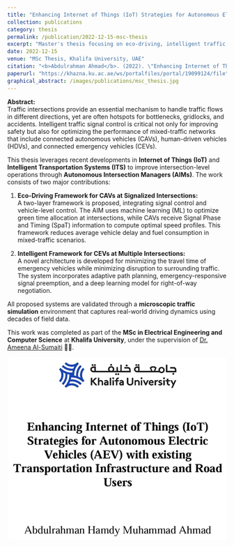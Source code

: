 ```yaml
---
title: "Enhancing Internet of Things (IoT) Strategies for Autonomous Electric Vehicles (AEV) with Existing Transportation Infrastructure and Road Users"
collection: publications
category: thesis
permalink: /publication/2022-12-15-msc-thesis
excerpt: "Master's thesis focusing on eco-driving, intelligent traffic signal control, and deep learning-based emergency vehicle prioritization for connected autonomous driving in mixed traffic."
date: 2022-12-15
venue: "MSc Thesis, Khalifa University, UAE"
citation: "<b>Abdulrahman Ahmad</b>. (2022). \"Enhancing Internet of Things (IoT) Strategies for Autonomous Electric Vehicles (AEV) with Existing Transportation Infrastructure and Road Users.\" <i>Master of Science Thesis, Khalifa University</i>."
paperurl: "https://khazna.ku.ac.ae/ws/portalfiles/portal/19099124/file"
graphical_abstract: /images/publications/msc_thesis.jpg
---
```


**Abstract:**  
Traffic intersections provide an essential mechanism to handle traffic flows in different directions, yet are often hotspots for bottlenecks, gridlocks, and accidents. Intelligent traffic signal control is critical not only for improving safety but also for optimizing the performance of mixed-traffic networks that include connected autonomous vehicles (CAVs), human-driven vehicles (HDVs), and connected emergency vehicles (CEVs).

This thesis leverages recent developments in **Internet of Things (IoT)** and **Intelligent Transportation Systems (ITS)** to improve intersection-level operations through **Autonomous Intersection Managers (AIMs)**. The work consists of two major contributions:

1. **Eco-Driving Framework for CAVs at Signalized Intersections:**  
   A two-layer framework is proposed, integrating signal control and vehicle-level control. The AIM uses machine learning (ML) to optimize green time allocation at intersections, while CAVs receive Signal Phase and Timing (SpaT) information to compute optimal speed profiles. This framework reduces average vehicle delay and fuel consumption in mixed-traffic scenarios.

2. **Intelligent Framework for CEVs at Multiple Intersections:**  
   A novel architecture is developed for minimizing the travel time of emergency vehicles while minimizing disruption to surrounding traffic. The system incorporates adaptive path planning, emergency-responsive signal preemption, and a deep learning model for right-of-way negotiation.

All proposed systems are validated through a **microscopic traffic simulation** environment that captures real-world driving dynamics using decades of field data.

This work was completed as part of the **MSc in Electrical Engineering and Computer Science** at **Khalifa University**, under the supervision of [Dr. Ameena Al-Sumaiti](https://www.ku.ac.ae/college-people/ameena-al-sumaiti) 👩‍🏫.

<img src="/images/publications/msc_thesis.jpg" alt="MSc Thesis Abstract" width="600" style="border-radius: 8px;" />
